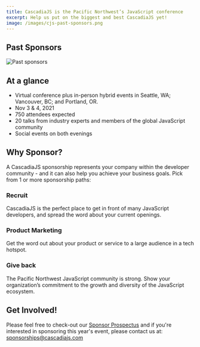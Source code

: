 ```yaml
---
title: CascadiaJS is the Pacific Northwest’s JavaScript conference
excerpt: Help us put on the biggest and best CascadiaJS yet!
image: /images/cjs-past-sponsors.png
---
```

## Past Sponsors

![Past sponsors](/images/cjs-past-sponsors.png)


## At a glance

- Virtual conference plus in-person hybrid events in Seattle, WA; Vancouver, BC; and Portland, OR.
- Nov 3 & 4, 2021
- 750 attendees expected
- 20 talks from industry experts and members of the global JavaScript community
- Social events on both evenings

## Why Sponsor?

A CascadiaJS sponsorship represents your company within the developer community - and it can also help you achieve your business goals. Pick from 1 or more sponsorship paths:

### Recruit
CascadiaJS is the perfect place to get in front of many JavaScript developers, and spread the word about your current openings.

### Product Marketing
Get the word out about your product or service to a large audience in a tech hotspot.
 
### Give back

The Pacific Northwest JavaScript community is strong. Show your organization’s commitment to the growth and diversity of the JavaScript ecosystem.

## Get Involved!

Please feel free to check-out our [Sponsor Prospectus](/sponsor-prospectus.pdf) and if you're interested in sponsoring this year's event, please contact us at: sponsorships@cascadiajs.com

